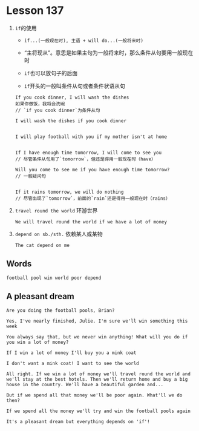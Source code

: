# Lesson 137

1. `if`的使用

   - `if...(一般现在时), 主语 + will do...(一般将来时)`

   - “主将现从”。意思是如果主句为一般将来时，那么条件从句要用一般现在时

   - `if`也可以放句子的后面

   - `if`开头的一般叫条件从句或者条件状语从句

   ```
   If you cook dinner, I will wash the dishes
   如果你做饭，我将会洗碗
   // `if you cook dinner`为条件从句

   I will wash the dishes if you cook dinner


   I will play football with you if my mother isn't at home


   If I have enough time tomorrow, I will come to see you
   // 尽管条件从句用了`tomorrow`，但还是得用一般现在时（have）

   Will you come to see me if you have enough time tomorrow?
   // 一般疑问句


   If it rains tomorrow, we will do nothing
   // 尽管出现了`tomorrow`，前面的`rain`还是得用一般现在时（rains）
   ```

2. `travel round the world` 环游世界

   ```
   We will travel round the world if we have a lot of money
   ```

3. `depend on sb./sth.` 依赖某人或某物

   ```
   The cat depend on me
   ```

## Words

```
football pool win world poor depend
```

## A pleasant dream

```
Are you doing the football pools, Brian?

Yes, I've nearly finished, Julie. I'm sure we'll win something this week

You always say that, but we never win anything! What will you do if you win a lot of money?

If I win a lot of money I'll buy you a mink coat

I don't want a mink coat! I want to see the world

All right. If we win a lot of money we'll travel round the world and we'll stay at the best hotels. Then we'll return home and buy a big house in the country. We'll have a beautiful garden and...

But if we spend all that money we'll be poor again. What'll we do then?

If we spend all the money we'll try and win the football pools again

It's a pleasant dream but everything depends on 'if'!
```
